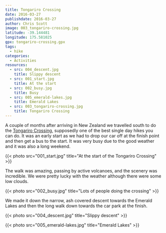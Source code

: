 ```yaml
---
title: Tongariro Crossing
date: 2016-03-27
publishdate: 2016-03-27
author: Chris Scott
image: 003_tongariro-crossing.jpg
latitude: -39.144481
longitude: 175.581025
gpx: tongariro-crossing.gpx
tags:
  - hike
categories:
  - Activities
resources:
  - src: 004_descent.jpg
    title: Slippy descent
  - src: 001_start.jpg
    title: At the start
  - src: 002_busy.jpg
    title: Busy
  - src: 005_emerald-lakes.jpg
    title: Emerald Lakes
  - src: 003_tongariro-crossing.jpg
    title: Tongariro Crossing
---
```


A couple of months after arriving in New Zealand we travelled south to do the [Tongariro Crossing](http://www.tongarirocrossing.org.nz/), supposedly one of the best single day hikes you can do. It was an early start as we had to drop our car off at the finish point and then get a bus to the start. It was very busy due to the good weather and it was also a long weekend.

{{< photo src="001_start.jpg" title="At the start of the Tongariro Crossing" >}}

The walk was amazing, passing by active volcanoes, and the scenery was incredible. We were pretty lucky with the weather although there were some low clouds.

{{< photo src="002_busy.jpg" title="Lots of people doing the crossing" >}}

We made it down the narrow, ash covered descent towards the Emerald Lakes and then the long walk down towards the car park at the finish.

{{< photo src="004_descent.jpg" title="Slippy descent" >}}

{{< photo src="005_emerald-lakes.jpg" title="Emerald Lakes" >}}



